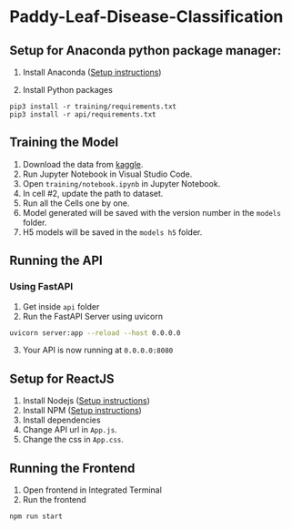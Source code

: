# Paddy-Leaf-Disease-Classification

## Setup for Anaconda python package manager:

1. Install Anaconda ([Setup instructions](https://wiki.python.org/moin/BeginnersGuide))

2. Install Python packages

```
pip3 install -r training/requirements.txt
pip3 install -r api/requirements.txt
```

## Training the Model

1. Download the data from [kaggle](https://www.kaggle.com/arjuntejaswi/plant-village).
2. Run Jupyter Notebook in Visual Studio Code.
3. Open `training/notebook.ipynb` in Jupyter Notebook.
4. In cell #2, update the path to dataset.
5. Run all the Cells one by one.
6. Model generated will be saved with the version number in the `models` folder.
7. H5 models will be saved in the `models h5` folder.

## Running the API

### Using FastAPI

1. Get inside `api` folder
2. Run the FastAPI Server using uvicorn

```bash
uvicorn server:app --reload --host 0.0.0.0
```

3. Your API is now running at `0.0.0.0:8080`

## Setup for ReactJS

1. Install Nodejs ([Setup instructions](https://nodejs.org/en/download/package-manager/))
2. Install NPM ([Setup instructions](https://www.npmjs.com/get-npm))
3. Install dependencies
5. Change API url in `App.js`.
6. Change the css in `App.css`.

## Running the Frontend
1. Open frontend in Integrated Terminal
2. Run the frontend

```bash
npm run start
```
